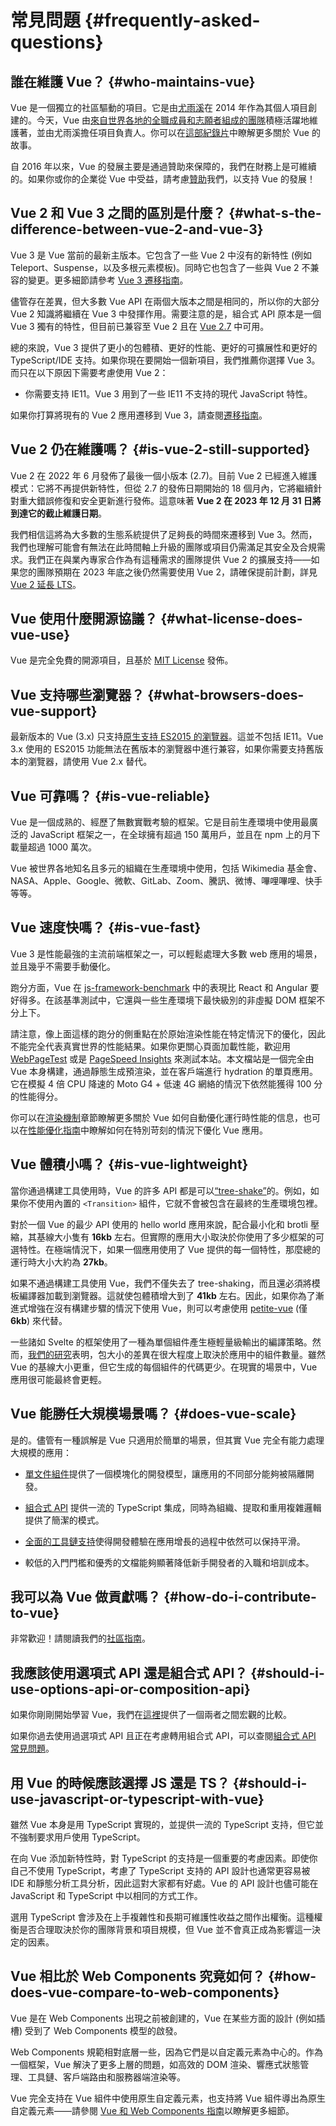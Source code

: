 # 常見問題 {#frequently-asked-questions}

## 誰在維護 Vue？ {#who-maintains-vue}

Vue 是一個獨立的社區驅動的項目。它是由[尤雨溪](https://twitter.com/yuxiyou)在 2014 年作為其個人項目創建的。今天，Vue 由[來自世界各地的全職成員和志願者組成的團隊](/about/team)積極活躍地維護著，並由尤雨溪擔任項目負責人。你可以在[這部紀錄片](https://www.youtube.com/watch?v=OrxmtDw4pVI)中瞭解更多關於 Vue 的故事。

自 2016 年以來，Vue 的發展主要是通過贊助來保障的，我們在財務上是可維續的。如果你或你的企業從 Vue 中受益，請考慮[贊助](/sponsor/)我們，以支持 Vue 的發展！

## Vue 2 和 Vue 3 之間的區別是什麼？ {#what-s-the-difference-between-vue-2-and-vue-3}

Vue 3 是 Vue 當前的最新主版本。它包含了一些 Vue 2 中沒有的新特性 (例如 Teleport、Suspense，以及多根元素模板)。同時它也包含了一些與 Vue 2 不兼容的變更。更多細節請參考 [Vue 3 遷移指南](https://v3-migration.vuejs.org/zh/)。

儘管存在差異，但大多數 Vue API 在兩個大版本之間是相同的，所以你的大部分 Vue 2 知識將繼續在 Vue 3 中發揮作用。需要注意的是，組合式 API 原本是一個 Vue 3 獨有的特性，但目前已兼容至 Vue 2 且在 [Vue 2.7](https://github.com/vuejs/vue/blob/main/CHANGELOG.md#270-2022-07-01) 中可用。

總的來說，Vue 3 提供了更小的包體積、更好的性能、更好的可擴展性和更好的 TypeScript/IDE 支持。如果你現在要開始一個新項目，我們推薦你選擇 Vue 3。而只在以下原因下需要考慮使用 Vue 2：

- 你需要支持 IE11。Vue 3 用到了一些 IE11 不支持的現代 JavaScript 特性。

如果你打算將現有的 Vue 2 應用遷移到 Vue 3，請查閱[遷移指南](https://v3-migration.vuejs.org/zh/)。

<!-- TODO: Outdated(LTS has already ended) [No Review] -->
## Vue 2 仍在維護嗎？ {#is-vue-2-still-supported}

Vue 2 在 2022 年 6 月發佈了最後一個小版本 (2.7)。目前 Vue 2 已經進入維護模式：它將不再提供新特性，但從 2.7 的發佈日期開始的 18 個月內，它將繼續針對重大錯誤修復和安全更新進行發佈。這意味著 **Vue 2 在 2023 年 12 月 31 日將到達它的截止維護日期**。

我們相信這將為大多數的生態系統提供了足夠長的時間來遷移到 Vue 3。然而，我們也理解可能會有無法在此時間軸上升級的團隊或項目仍需滿足其安全及合規需求。我們正在與業內專家合作為有這種需求的團隊提供 Vue 2 的擴展支持——如果您的團隊預期在 2023 年底之後仍然需要使用 Vue 2，請確保提前計劃，詳見 [Vue 2 延長 LTS](https://v2.vuejs.org/lts/)。

## Vue 使用什麼開源協議？ {#what-license-does-vue-use}

Vue 是完全免費的開源項目，且基於 [MIT License](https://opensource.org/licenses/MIT) 發佈。

## Vue 支持哪些瀏覽器？ {#what-browsers-does-vue-support}

最新版本的 Vue (3.x) 只支持[原生支持 ES2015 的瀏覽器](https://caniuse.com/es6)。這並不包括 IE11。Vue 3.x 使用的 ES2015 功能無法在舊版本的瀏覽器中進行兼容，如果你需要支持舊版本的瀏覽器，請使用 Vue 2.x 替代。

## Vue 可靠嗎？ {#is-vue-reliable}

Vue 是一個成熟的、經歷了無數實戰考驗的框架。它是目前生產環境中使用最廣泛的 JavaScript 框架之一，在全球擁有超過 150 萬用戶，並且在 npm 上的月下載量超過 1000 萬次。

Vue 被世界各地知名且多元的組織在生產環境中使用，包括 Wikimedia 基金會、NASA、Apple、Google、微軟、GitLab、Zoom、騰訊、微博、嗶哩嗶哩、快手等等。

## Vue 速度快嗎？ {#is-vue-fast}

Vue 3 是性能最強的主流前端框架之一，可以輕鬆處理大多數 web 應用的場景，並且幾乎不需要手動優化。

跑分方面，Vue 在 [js-framework-benchmark](https://krausest.github.io/js-framework-benchmark/current.html) 中的表現比 React 和 Angular 要好得多。在該基準測試中，它還與一些生產環境下最快級別的非虛擬 DOM 框架不分上下。

請注意，像上面這樣的跑分的側重點在於原始渲染性能在特定情況下的優化，因此不能完全代表真實世界的性能結果。如果你更關心頁面加載性能，歡迎用 [WebPageTest](https://www.webpagetest.org/lighthouse) 或是 [PageSpeed Insights](https://pagespeed.web.dev/) 來測試本站。本文檔站是一個完全由 Vue 本身構建，通過靜態生成預渲染，並在客戶端進行 hydration 的單頁應用。它在模擬 4 倍 CPU 降速的 Moto G4 + 低速 4G 網絡的情況下依然能獲得 100 分的性能得分。

你可以在[渲染機制](/guide/extras/rendering-mechanism)章節瞭解更多關於 Vue 如何自動優化運行時性能的信息，也可以在[性能優化指南](/guide/best-practices/performance)中瞭解如何在特別苛刻的情況下優化 Vue 應用。

## Vue 體積小嗎？ {#is-vue-lightweight}

當你通過構建工具使用時，Vue 的許多 API 都是可以[“tree-shake”](https://developer.mozilla.org/en-US/docs/Glossary/Tree_shaking)的。例如，如果你不使用內置的 `<Transition>` 組件，它就不會被包含在最終的生產環境包裡。

對於一個 Vue 的最少 API 使用的 hello world 應用來說，配合最小化和 brotli 壓縮，其基線大小隻有 **16kb** 左右。但實際的應用大小取決於你使用了多少框架的可選特性。在極端情況下，如果一個應用使用了 Vue 提供的每一個特性，那麼總的運行時大小大約為 **27kb**。

如果不通過構建工具使用 Vue，我們不僅失去了 tree-shaking，而且還必須將模板編譯器加載到瀏覽器。這就使包體積增大到了 **41kb** 左右。因此，如果你為了漸進式增強在沒有構建步驟的情況下使用 Vue，則可以考慮使用 [petite-vue](https://github.com/vuejs/petite-vue) (僅 **6kb**) 來代替。

一些諸如 Svelte 的框架使用了一種為單個組件產生極輕量級輸出的編譯策略。然而，[我們的研究](https://github.com/yyx990803/vue-svelte-size-analysis)表明，包大小的差異在很大程度上取決於應用中的組件數量。雖然 Vue 的基線大小更重，但它生成的每個組件的代碼更少。在現實的場景中，Vue 應用很可能最終會更輕。

## Vue 能勝任大規模場景嗎？ {#does-vue-scale}

是的。儘管有一種誤解是 Vue 只適用於簡單的場景，但其實 Vue 完全有能力處理大規模的應用：

- [單文件組件](/guide/scaling-up/sfc)提供了一個模塊化的開發模型，讓應用的不同部分能夠被隔離開發。

- [組合式 API](/guide/reusability/composables) 提供一流的 TypeScript 集成，同時為組織、提取和重用複雜邏輯提供了簡潔的模式。

- [全面的工具鏈支持](/guide/scaling-up/tooling)使得開發體驗在應用增長的過程中依然可以保持平滑。

- 較低的入門門檻和優秀的文檔能夠顯著降低新手開發者的入職和培訓成本。

## 我可以為 Vue 做貢獻嗎？ {#how-do-i-contribute-to-vue}

非常歡迎！請閱讀我們的[社區指南](/about/community-guide)。

## 我應該使用選項式 API 還是組合式 API？ {#should-i-use-options-api-or-composition-api}

如果你剛剛開始學習 Vue，我們在[這裡](/guide/introduction#which-to-choose)提供了一個兩者之間宏觀的比較。

如果你過去使用過選項式 API 且正在考慮轉用組合式 API，可以查閱[組合式 API 常見問題](/guide/extras/composition-api-faq)。

## 用 Vue 的時候應該選擇 JS 還是 TS？ {#should-i-use-javascript-or-typescript-with-vue}

雖然 Vue 本身是用 TypeScript 實現的，並提供一流的 TypeScript 支持，但它並不強制要求用戶使用 TypeScript。

在向 Vue 添加新特性時，對 TypeScript 的支持是一個重要的考慮因素。即使你自己不使用 TypeScript，考慮了 TypeScript 支持的 API 設計也通常更容易被 IDE 和靜態分析工具分析，因此這對大家都有好處。Vue 的 API 設計也儘可能在 JavaScript 和 TypeScript 中以相同的方式工作。

選用 TypeScript 會涉及在上手複雜性和長期可維護性收益之間作出權衡。這種權衡是否合理取決於你的團隊背景和項目規模，但 Vue 並不會真正成為影響這一決定的因素。

## Vue 相比於 Web Components 究竟如何？ {#how-does-vue-compare-to-web-components}

Vue 是在 Web Components 出現之前被創建的，Vue 在某些方面的設計 (例如插槽) 受到了 Web Components 模型的啟發。

Web Components 規範相對底層一些，因為它們是以自定義元素為中心的。作為一個框架，Vue 解決了更多上層的問題，如高效的 DOM 渲染、響應式狀態管理、工具鏈、客戶端路由和服務器端渲染等。

Vue 完全支持在 Vue 組件中使用原生自定義元素，也支持將 Vue 組件導出為原生自定義元素——請參閱 [Vue 和 Web Components 指南](/guide/extras/web-components)以瞭解更多細節。

<!-- ## TODO How does Vue compare to React? -->

<!-- ## TODO How does Vue compare to Angular? -->
